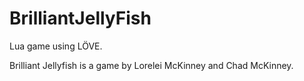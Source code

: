 # BrilliantJellyFish
Lua game using LÖVE.

Brilliant Jellyfish is a game by Lorelei McKinney and Chad McKinney.
